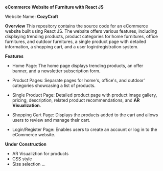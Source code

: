 **eCommerce Website of Furniture with React JS**

Website Name: **CozyCraft**

**Overview**
This repository contains the source code for an eCommerce website built using React JS. The website offers various features, including displaying trending products, product categories for home furnitures, office furnitures, and outdoor furnitures, a single product page with detailed information, a shopping cart, and a user login/registration system.

**Features**

- Home Page: The home page displays trending products, an offer banner, and a newsletter subscription form.

- Product Pages: Separate pages for home's, office's, and outdoor' categories showcasing a list of products.

- Single Product Page: Detailed product page with product image gallery, pricing, description, related product recommendations, and **AR Visualization**.

- Shopping Cart Page: Displays the products added to the cart and allows users to review and manage their cart.

- Login/Register Page: Enables users to create an account or log in to the eCommerce website.

**Under Construction**
- AR Visualiztion for products
- CSS style
- Size selection
...
